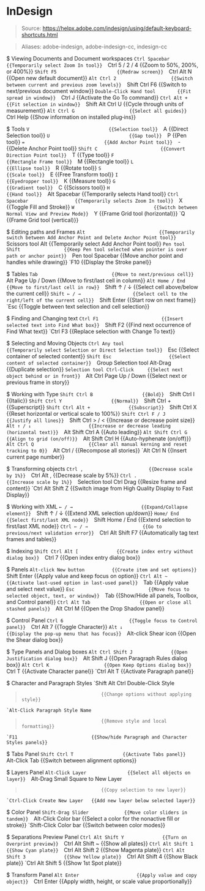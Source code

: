 # InDesign

> Source: https://helpx.adobe.com/indesign/using/default-keyboard-shortcuts.html

> Aliases: adobe-indesign, adobe-indesign-cc, indesign-cc

$ Viewing Documents and Document workspaces
    `Ctrl Spacebar                 {{Temporarily select Zoom In tool}} 
    `Ctrl 5 / 2 / 4                {{Zoom to 50%, 200%, or 400%}} 
    `Shift F5                      {{Redraw screen}} 
    `Ctrl Alt N                    {{Open new default document}} 
    `Alt Ctrl 2                    {{Switch between current and previous zoom levels}} 
    `Shift Ctrl F6                 {{Switch to next/previous document window}} 
    `Double-Click Hand tool        {{Fit spread in window}} 
    `Ctrl J                        {{Activate the Go To command}} 
    `Ctrl Alt +                    {{Fit selection in window}} 
    `Shift Alt Ctrl U              {{Cycle through units of measurement}} 
    `Alt Ctrl G                    {{Select all guides}} 
    `Ctrl Help                     {{Show information on installed plug‑ins}} 

$ Tools
    `V                             {{Selection tool}} 
    `A                             {{Direct Selection tool}} 
    `U                             {{Gap tool}} 
    `P                             {{Pen tool}} 
    `=                             {{Add Anchor Point tool}} 
    `-                             {{Delete Anchor Point tool}} 
    `Shift C                       {{Convert Direction Point tool}} 
    `T                             {{Type tool}} 
    `F                             {{Rectangle Frame tool}} 
    `M                             {{Rectangle tool}} 
    `L                             {{Ellipse tool}} 
    `R                             {{Rotate tool}} 
    `S                             {{Scale tool}} 
    `E                             {{Free Transform tool}} 
    `I                             {{Eyedropper tool}} 
    `K                             {{Measure tool}} 
    `G                             {{Gradient tool}} 
    `C                             {{Scissors tool}} 
    `H                             {{Hand tool}} 
    `Alt Spacebar                  {{Temporarily selects Hand tool}} 
    `Ctrl Spacebar                 {{Temporarily selects Zoom In tool}} 
    `X                             {{Toggle Fill and Stroke}} 
    `W                             {{Switch between Normal View and Preview Mode}} 
    `Y                             {{Frame Grid tool (horizontal)}} 
    `Q                             {{Frame Grid tool (vertical)}} 

$ Editing paths and Frames
    `Alt                           {{Temporarily switch between Add Anchor Point and Delete Anchor Point tool}} 
    `Scissors tool Alt             {{Temporarily select Add Anchor Point tool}} 
    `Pen tool Shift                {{Keep Pen tool selected when pointer is over path or anchor point}} 
    `Pen tool Spacebar             {{Move anchor point and handles while drawing}} 
    `F10                           {{Display the Stroke panel}} 

$ Tables
    `Tab                           {{Move to next/previous cell}} 
    `Alt Page Up / Down            {{Move to first/last cell in column}} 
    `Alt Home / End                {{Move to first/last cell in row}} 
    `Shift ↑ / ↓                   {{Select cell above/below the current cell}} 
    `Shift ← / →                   {{Select cell to the right/left of the current cell}} 
    `Shift Enter                   {{Start row on next frame}} 
    `Esc                           {{Toggle between text selection and cell selection}} 

$ Finding and Changing text
    `Ctrl F1                       {{Insert selected text into Find What box}} 
    `Shift F2                      {{Find next occurrence of Find What text}} 
    `Ctrl F3                       {{Replace selection with Change To text}} 

$ Selecting and Moving Objects
    `Ctrl Any tool                 {{Temporarily select Selection or Direct Selection tool}} 
    `Esc                           {{Select container of selected content}} 
    `Shift Esc                     {{Select content of selected container}} 
    `Group Selection tool Alt-Drag {{Duplicate selection}} 
    `Selection tool Ctrl-Click     {{Select next object behind or in front}} 
    `Alt Ctrl Page Up / Down       {{Select next or previous frame in story}} 

$ Working with Type
    `Shift Ctrl B                  {{Bold}} 
    `Shift Ctrl I                  {{Italic}} 
    `Shift Ctrl Y                  {{Normal}} 
    `Shift Ctrl +                  {{Superscript}} 
    `Shift Ctrl Alt +              {{Subscript}} 
    `Shift Ctrl X                  {{Reset horizontal or vertical scale to 100%}} 
    `Shift Ctrl F / J              {{Justify all lines}} 
    `Shift Ctrl > / <              {{Increase or decrease point size}} 
    `Alt ↑ / ↓                     {{Increase or decrease leading (horizontal text)}} 
    `Alt Shift Ctrl A              {{Auto leading}} 
    `Alt Shift Ctrl G              {{Align to grid (on/off)}} 
    `Alt Shift Ctrl H              {{Auto-hyphenate (on/off)}} 
    `Alt Ctrl Q                    {{Clear all manual kerning and reset tracking to 0}} 
    `Alt Ctrl /                    {{Recompose all stories}} 
    `Alt Ctrl N                    {{Insert current page number}} 

$ Transforming objects
    `Ctrl ,                        {{Decrease scale by 1%}} 
    `Ctrl Alt ,                    {{Decrease scale by 5%}} 
    `Ctrl .                        {{Increase scale by 1%}} 
    `Selection tool Ctrl Drag      {{Resize frame and content}} 
    `Ctrl Alt Shift Z              {{Switch image from High Quality Display to Fast Display}} 

$ Working with XML
    `← / →                         {{Expand/Collapse element}} 
    `Shift ↑ / ↓                   {{Extend XML selection up/down}} 
    `Home/ End                     {{Select first/last XML node}} 
    `Shift Home / End              {{Extend selection to first/last XML node}} 
    `Ctrl ← / →                    {{Go to previous/next validation error}} 
    `Ctrl Alt Shift F7             {{Automatically tag text frames and tables}} 

$ Indexing
    `Shift Ctrl Alt [              {{Create index entry without dialog box}} 
    `Ctrl 7                        {{Open index entry dialog box}} 

$ Panels
    `Alt-click New button          {{Create item and set options}} 
    `Shift Enter                   {{Apply value and keep focus on option}} 
    `Ctrl Alt ~                    {{Activate last-used option in last-used panel}} 
    `Tab                           {{Apply value and select next value}} 
    `Esc                           {{Move focus to selected object, text, or window}} 
    `Tab                           {{Show/Hide all panels, Toolbox, and Control panel}} 
    `Ctrl Alt Tab                  {{Open or close all stashed panels}} 
    `Alt Ctrl M                    {{Open the Drop Shadow panel}} 

$ Control Panel
    `Ctrl 6                        {{Toggle focus to Control panel}} 
    `Ctrl Alt 7                    {{Toggle Character}} 
    `Alt ↓                         {{Display the pop-up menu that has focus}} 
    `Alt-click Shear icon          {{Open the Shear dialog box}} 

$ Type Panels and Dialog boxes
    `Alt Ctrl Shift J              {{Open Justification dialog box}} 
    `Alt Shift J                   {{Open Paragraph Rules dialog box}} 
    `Alt Ctrl K                    {{Open Keep Options dialog box}} 
    `Ctrl T                        {{Activate Character panel}} 
    `Ctrl Alt T                    {{Activate Paragraph panel}} 

$ Character and Paragraph Styles
    `Shift Alt Ctrl Double-Click Style
>                                  {{Change options without applying style}} 
    `Alt-Click Paragraph Style Name
>                                  {{Remove style and local formatting}} 
    `F11                           {{Show/hide Paragraph and Character Styles panels}} 

$ Tabs Panel
    `Shift Ctrl T                  {{Activate Tabs panel}} 
    `Alt-Click Tab                 {{Switch between alignment options}} 

$ Layers Panel
    `Alt-Click Layer               {{Select all objects on layer}} 
    `Alt-Drag Small Square to New Layer
>                                  {{Copy selection to new layer}} 
    `Ctrl-Click Create New Layer   {{Add new layer below selected layer}} 

$ Color Panel
    `Shift-Drag Slider             {{Move color sliders in tandem}} 
    `Alt-Click Color bar           {{Select a color for the nonactive fill or stroke}} 
    `Shift-Click Color bar         {{Switch between color modes}} 

$ Separations Preview Panel
    `Ctrl Alt Shift Y              {{Turn on Overprint preview}} 
    `Ctrl Alt Shift ~              {{Show all plates}} 
    `Ctrl Alt Shift 1              {{Show Cyan plate}} 
    `Ctrl Alt Shift 2              {{Show Magenta plate}} 
    `Ctrl Alt Shift 3              {{Show Yellow plate}} 
    `Ctrl Alt Shift 4              {{Show Black plate}} 
    `Ctrl Alt Shift 5              {{Show 1st Spot plate}} 

$ Transform Panel
    `Alt Enter                     {{Apply value and copy object}} 
    `Ctrl Enter                    {{Apply width, height, or scale value proportionally}} 

